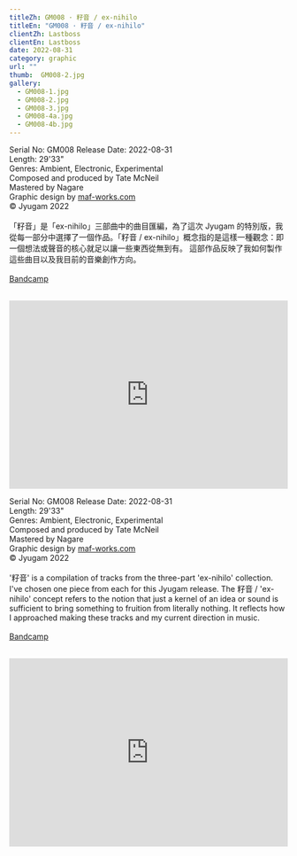 ```yaml
---
titleZh: GM008 · 籽音 / ex​-​nihilo
titleEn: "GM008 · 籽音 / ex​-​nihilo"
clientZh: Lastboss
clientEn: Lastboss
date: 2022-08-31
category: graphic
url: ""
thumb:  GM008-2.jpg
gallery:
  - GM008-1.jpg
  - GM008-2.jpg
  - GM008-3.jpg
  - GM008-4a.jpg
  - GM008-4b.jpg  
---
```


Serial No: GM008 
Release Date: 2022-08-31<br>
Length: 29'33"<br>
Genres: Ambient, Electronic, Experimental<br>
Composed and produced by Tate McNeil<br>
Mastered by Nagare<br>
Graphic design by [maf-works.com](https://maf-works.com)<br>
© Jyugam 2022
<br><br>
「籽音」是「ex-nihilo」三部曲中的曲目匯編，為了這次 Jyugam 的特別版，我從每一部分中選擇了一個作品。「籽音 / ex-nihilo」概念指的是這樣一種觀念：即一個想法或聲音的核心就足以讓一些東西從無到有。 這部作品反映了我如何製作這些曲目以及我目前的音樂創作方向。
<br><br>
[Bandcamp](https://jyugam.bandcamp.com/album/ex-nihilo)
<br><br>
<iframe style="border: 0; width: 100%; height: 340px;" src="https://bandcamp.com/EmbeddedPlayer/album=975086256/size=large/bgcol=ffffff/linkcol=333333/artwork=none/transparent=true/" seamless><a href="https://jyugam.bandcamp.com/album/ex-nihilo">籽音 / ex-nihilo by Lastboss</a></iframe>

<!-- lang -->

Serial No: GM008 
Release Date: 2022-08-31<br>
Length: 29'33"<br>
Genres: Ambient, Electronic, Experimental<br>
Composed and produced by Tate McNeil<br>
Mastered by Nagare<br>
Graphic design by [maf-works.com](https://maf-works.com)<br>
© Jyugam 2022
<br><br>
'籽音' is a compilation of tracks from the three-part 'ex-nihilo' collection. I've chosen one piece from each for this Jyugam release.
The 籽音 / 'ex-nihilo' concept refers to the notion that just a kernel of an idea or sound is sufficient to bring something to fruition from literally nothing. It reflects how I approached making these tracks and my current direction in music.
<br><br>
[Bandcamp](https://jyugam.bandcamp.com/album/ex-nihilo)
<br><br>
<iframe style="border: 0; width: 100%; height: 340px;" src="https://bandcamp.com/EmbeddedPlayer/album=975086256/size=large/bgcol=ffffff/linkcol=333333/artwork=none/transparent=true/" seamless><a href="https://jyugam.bandcamp.com/album/ex-nihilo">籽音 / ex-nihilo by Lastboss</a></iframe>